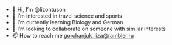 - 👋 Hi, I’m @lizontuson
- 👀 I’m interested in travel science and sports 
- 🌱 I’m currently learning Biology and German
- 💞️ I’m looking to collaborate on someone with similar interests
- 📫 How to reach me gorchanjuk_liza@rambler.ru

<!---
lizontuson/lizontuson is a ✨ special ✨ repository because its `README.md` (this file) appears on your GitHub profile.
You can click the Preview link to take a look at your changes.
--->
